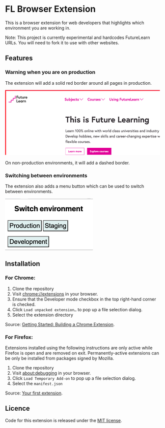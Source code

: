 # FL Browser Extension

This is a browser extension for web developers that highlights which environment you are working in.

Note: This project is currently experimental and hardcodes FutureLearn URLs. You will need to fork it to use with other websites.

## Features

### Warning when you are on production

The extension will add a solid red border around all pages in production.

![Red border on production](./screenshots/border.png)

On non-production environments, it will add a dashed border.

### Switching between environments

The extension also adds a menu button which can be used to switch between environments.

![Buttons for switching environment](./screenshots/popup.png)

## Installation

### For Chrome:

1. Clone the repository
2. Visit [chrome://extensions](chrome://extensions) in your browser.
3. Ensure that the Developer mode checkbox in the top right-hand corner is checked.
4. Click `Load unpacked extension…` to pop up a file selection dialog.
5. Select the extension directory

Source: [Getting Started: Building a Chrome Extension](https://developer.chrome.com/extensions/getstarted#unpacked).

### For Firefox:

Extensions installed using the following instructions are only active while Firefox
is open and are removed on exit. Permanently-active extensions can be only be
installed from packages signed by Mozilla.

1. Clone the repository
2. Visit [about:debugging](about:debugging) in your browser.
3. Click `Load Temporary Add-on` to pop up a file selection dialog.
4. Select the `manifest.json`

Source: [Your first extension](https://developer.mozilla.org/en-US/docs/Mozilla/Add-ons/WebExtensions/Your_first_WebExtension).

## Licence

Code for this extension is released under the [MIT license](LICENSE).
